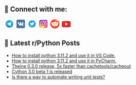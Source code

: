 ## 🔎 Connect with me:
[<img src="https://github.com/bullbesh/bullbesh/blob/main/images/Telegram.png" width="32" height="32" />](https://t.me/bullbesh)
[<img src="https://github.com/bullbesh/bullbesh/blob/main/images/VK.png" width="32" height="32" />](https://vk.com/bullbesh)
[<img src="https://github.com/bullbesh/bullbesh/blob/main/images/Twitter.png" width="32" height="32" />](https://twitter.com/bullbesh1)
[<img src="https://github.com/bullbesh/bullbesh/blob/main/images/Instagram.png" width="32" height="32" />](https://www.instagram.com/bullbesh)
[<img src="https://github.com/bullbesh/bullbesh/blob/main/images/Reddit.png" width="32" height="32" />](https://www.reddit.com/user/bullbesh)
[<img src="https://github.com/bullbesh/bullbesh/blob/main/images/YouTube.png" width="32" height="32" />](https://www.youtube.com/channel/UCtfjRs6uzgq5mfm8S06WTcg)

## 📕 Latest r/Python Posts
<!-- BLOG-POST-LIST:START -->
- [How to install python 3.11.2 and use it in VS Code.](https://www.reddit.com/r/Python/comments/11ci5vo/how_to_install_python_3112_and_use_it_in_vs_code/)
- [How to install python 3.11.2 and use it in PyCharm.](https://www.reddit.com/r/Python/comments/11ci1uw/how_to_install_python_3112_and_use_it_in_pycharm/)
- [Theine 0.3.0 release, 5x faster than cachetools/cacheout](https://www.reddit.com/r/Python/comments/11chrq3/theine_030_release_5x_faster_than/)
- [Cython 3.0 beta 1 is released](https://www.reddit.com/r/Python/comments/11chg45/cython_30_beta_1_is_released/)
- [Is there a way to automate writing unit tests?](https://www.reddit.com/r/Python/comments/11cgko1/is_there_a_way_to_automate_writing_unit_tests/)
<!-- BLOG-POST-LIST:END -->
